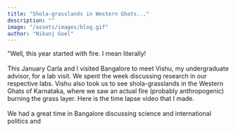 ```yaml
---
title: "Shola-grasslands in Western Ghats..."
description: ""
image: "/assets/images/blog.gif"
author: "Nikunj Goel"
---
```


"Well, this year started with fire. I mean literally!<br><br>This January Carla and I visited Bangalore to meet Vishu, my undergraduate advisor, for a lab visit. We spent the week discussing research in our respective labs. Vishu also took us to see shola-grasslands in the Western Ghats	of Karnataka, where we saw an actual fire (probably anthropogenic) burning the grass layer. Here is the time lapse video that I made.<br><br>We had a great time in Bangalore discussing science and international politics and
